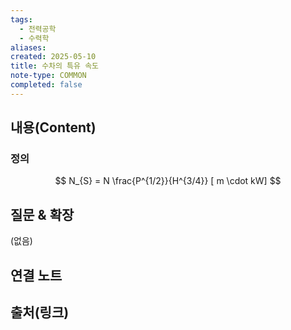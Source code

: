 ```yaml
---
tags:
  - 전력공학
  - 수력학
aliases: 
created: 2025-05-10
title: 수차의 특유 속도
note-type: COMMON
completed: false
---
```


## 내용(Content)
### 정의
$$
N_{S} =  N \frac{P^{1/2}}{H^{3/4}} [ m \cdot kW]
$$

## 질문 & 확장

(없음)

## 연결 노트

## 출처(링크)

